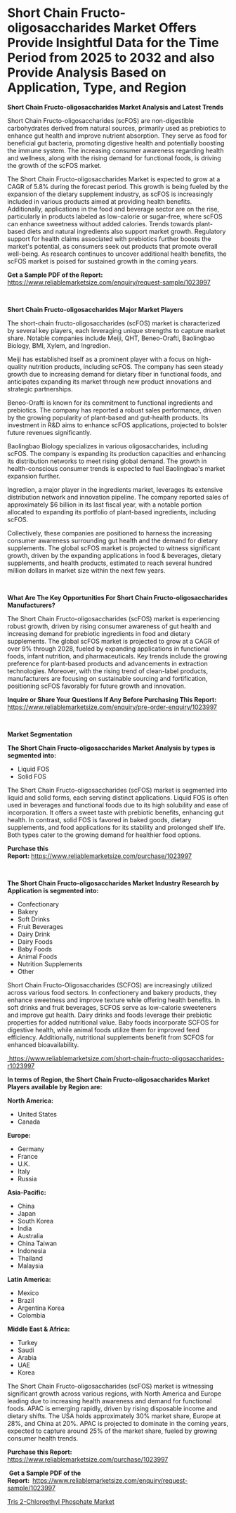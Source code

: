 <p><h1>Short Chain Fructo-oligosaccharides Market Offers Provide Insightful Data for the Time Period from 2025 to 2032 and also Provide Analysis Based on Application, Type, and Region</h1></p><p><strong>Short Chain Fructo-oligosaccharides Market Analysis and Latest Trends</strong></p>
<p><p>Short Chain Fructo-oligosaccharides (scFOS) are non-digestible carbohydrates derived from natural sources, primarily used as prebiotics to enhance gut health and improve nutrient absorption. They serve as food for beneficial gut bacteria, promoting digestive health and potentially boosting the immune system. The increasing consumer awareness regarding health and wellness, along with the rising demand for functional foods, is driving the growth of the scFOS market.</p><p>The Short Chain Fructo-oligosaccharides Market is expected to grow at a CAGR of 5.8% during the forecast period. This growth is being fueled by the expansion of the dietary supplement industry, as scFOS is increasingly included in various products aimed at providing health benefits. Additionally, applications in the food and beverage sector are on the rise, particularly in products labeled as low-calorie or sugar-free, where scFOS can enhance sweetness without added calories. Trends towards plant-based diets and natural ingredients also support market growth. Regulatory support for health claims associated with prebiotics further boosts the market's potential, as consumers seek out products that promote overall well-being. As research continues to uncover additional health benefits, the scFOS market is poised for sustained growth in the coming years.</p></p>
<p><strong>Get a Sample PDF of the Report:&nbsp;</strong> <a href="https://www.reliablemarketsize.com/enquiry/request-sample/1023997?utm_campaign=2192&utm_medium=2&utm_source=Github&utm_content=ia&utm_term=01022025&utm_id=short-chain-fructo-oligosaccharides">https://www.reliablemarketsize.com/enquiry/request-sample/1023997</a></p>
<p>&nbsp;</p>
<p><strong>Short Chain Fructo-oligosaccharides Major Market Players</strong></p>
<p><p>The short-chain fructo-oligosaccharides (scFOS) market is characterized by several key players, each leveraging unique strengths to capture market share. Notable companies include Meiji, QHT, Beneo-Orafti, Baolingbao Biology, BMI, Xylem, and Ingredion.</p><p>Meiji has established itself as a prominent player with a focus on high-quality nutrition products, including scFOS. The company has seen steady growth due to increasing demand for dietary fiber in functional foods, and anticipates expanding its market through new product innovations and strategic partnerships.</p><p>Beneo-Orafti is known for its commitment to functional ingredients and prebiotics. The company has reported a robust sales performance, driven by the growing popularity of plant-based and gut-health products. Its investment in R&D aims to enhance scFOS applications, projected to bolster future revenues significantly.</p><p>Baolingbao Biology specializes in various oligosaccharides, including scFOS. The company is expanding its production capacities and enhancing its distribution networks to meet rising global demand. The growth in health-conscious consumer trends is expected to fuel Baolingbao's market expansion further.</p><p>Ingredion, a major player in the ingredients market, leverages its extensive distribution network and innovation pipeline. The company reported sales of approximately $6 billion in its last fiscal year, with a notable portion allocated to expanding its portfolio of plant-based ingredients, including scFOS.</p><p>Collectively, these companies are positioned to harness the increasing consumer awareness surrounding gut health and the demand for dietary supplements. The global scFOS market is projected to witness significant growth, driven by the expanding applications in food & beverages, dietary supplements, and health products, estimated to reach several hundred million dollars in market size within the next few years.</p></p>
<p>&nbsp;</p>
<p><strong>What Are The Key Opportunities For Short Chain Fructo-oligosaccharides Manufacturers?</strong></p>
<p><p>The Short Chain Fructo-oligosaccharides (scFOS) market is experiencing robust growth, driven by rising consumer awareness of gut health and increasing demand for prebiotic ingredients in food and dietary supplements. The global scFOS market is projected to grow at a CAGR of over 9% through 2028, fueled by expanding applications in functional foods, infant nutrition, and pharmaceuticals. Key trends include the growing preference for plant-based products and advancements in extraction technologies. Moreover, with the rising trend of clean-label products, manufacturers are focusing on sustainable sourcing and fortification, positioning scFOS favorably for future growth and innovation.</p></p>
<p><strong>Inquire or Share Your Questions If Any Before Purchasing This Report:</strong> <a href="https://www.reliablemarketsize.com/enquiry/pre-order-enquiry/1023997?utm_campaign=2192&utm_medium=2&utm_source=Github&utm_content=ia&utm_term=01022025&utm_id=short-chain-fructo-oligosaccharides">https://www.reliablemarketsize.com/enquiry/pre-order-enquiry/1023997</a></p>
<p>&nbsp;</p>
<p><strong>Market Segmentation</strong></p>
<p><strong>The Short Chain Fructo-oligosaccharides Market Analysis by types is segmented into:</strong></p>
<p><ul><li>Liquid FOS</li><li>Solid FOS</li></ul></p>
<p><p>The Short Chain Fructo-oligosaccharides (scFOS) market is segmented into liquid and solid forms, each serving distinct applications. Liquid FOS is often used in beverages and functional foods due to its high solubility and ease of incorporation. It offers a sweet taste with prebiotic benefits, enhancing gut health. In contrast, solid FOS is favored in baked goods, dietary supplements, and food applications for its stability and prolonged shelf life. Both types cater to the growing demand for healthier food options.</p></p>
<p><strong>Purchase this Report:&nbsp;</strong><a href="https://www.reliablemarketsize.com/purchase/1023997?utm_campaign=2192&utm_medium=2&utm_source=Github&utm_content=ia&utm_term=01022025&utm_id=short-chain-fructo-oligosaccharides">https://www.reliablemarketsize.com/purchase/1023997</a></p>
<p>&nbsp;</p>
<p><strong>The Short Chain Fructo-oligosaccharides Market Industry Research by Application is segmented into:</strong></p>
<p><ul><li>Confectionary</li><li>Bakery</li><li>Soft Drinks</li><li>Fruit Beverages</li><li>Dairy Drink</li><li>Dairy Foods</li><li>Baby Foods</li><li>Animal Foods</li><li>Nutrition Supplements</li><li>Other</li></ul></p>
<p><p>Short Chain Fructo-Oligosaccharides (SCFOS) are increasingly utilized across various food sectors. In confectionery and bakery products, they enhance sweetness and improve texture while offering health benefits. In soft drinks and fruit beverages, SCFOS serve as low-calorie sweeteners and improve gut health. Dairy drinks and foods leverage their prebiotic properties for added nutritional value. Baby foods incorporate SCFOS for digestive health, while animal foods utilize them for improved feed efficiency. Additionally, nutritional supplements benefit from SCFOS for enhanced bioavailability.</p></p>
<p><a href="https://www.reliablemarketsize.com/short-chain-fructo-oligosaccharides-r1023997?utm_campaign=2192&utm_medium=2&utm_source=Github&utm_content=ia&utm_term=01022025&utm_id=short-chain-fructo-oligosaccharides">&nbsp;https://www.reliablemarketsize.com/short-chain-fructo-oligosaccharides-r1023997</a></p>
<p><strong>In terms of Region, the Short Chain Fructo-oligosaccharides Market Players available by Region are:</strong></p>
<p>
    <p> <strong> North America: </strong>
        <ul>
            <li>United States</li>
            <li>Canada</li>
        </ul>
        </p> 
    <p> <strong> Europe: </strong>
        <ul>
            <li>Germany</li>
            <li>France</li>
            <li>U.K.</li>
            <li>Italy</li>
            <li>Russia</li>
        </ul>
        </p> 
    <p> <strong> Asia-Pacific: </strong>
        <ul>
            <li>China</li>
            <li>Japan</li>
            <li>South Korea</li>
            <li>India</li>
            <li>Australia</li>
            <li>China Taiwan</li>
            <li>Indonesia</li>
            <li>Thailand</li>
            <li>Malaysia</li>
        </ul>
        </p> 
    <p> <strong> Latin America: </strong>
        <ul>
            <li>Mexico</li>
            <li>Brazil</li>
            <li>Argentina Korea</li>
            <li>Colombia</li>
        </ul>
        </p> 
    <p> <strong> Middle East & Africa: </strong>
        <ul>
            <li>Turkey</li>
            <li>Saudi</li>
            <li>Arabia</li>
            <li>UAE</li>
            <li>Korea</li>
        </ul>
    </p>
    </p>
<p><p>The Short Chain Fructo-oligosaccharides (scFOS) market is witnessing significant growth across various regions, with North America and Europe leading due to increasing health awareness and demand for functional foods. APAC is emerging rapidly, driven by rising disposable income and dietary shifts. The USA holds approximately 30% market share, Europe at 28%, and China at 20%. APAC is projected to dominate in the coming years, expected to capture around 25% of the market share, fueled by growing consumer health trends.</p></p>
<p><strong>Purchase this Report: </strong><a href="https://www.reliablemarketsize.com/purchase/1023997?utm_campaign=2192&utm_medium=2&utm_source=Github&utm_content=ia&utm_term=01022025&utm_id=short-chain-fructo-oligosaccharides">https://www.reliablemarketsize.com/purchase/1023997</a></p>
<p>&nbsp;<strong>Get a Sample PDF of the Report:&nbsp;&nbsp;</strong><a href="https://www.reliablemarketsize.com/enquiry/request-sample/1023997?utm_campaign=2192&utm_medium=2&utm_source=Github&utm_content=ia&utm_term=01022025&utm_id=short-chain-fructo-oligosaccharides">https://www.reliablemarketsize.com/enquiry/request-sample/1023997</a></p>
<p><strong></strong></p>
<p><p><a href="https://github.com/WashimHussain441/Market-Research-Report-List-1/blob/main/tris-2-chloroethyl-phosphate-market.md?utm_campaign=2192&utm_medium=2&utm_source=Github&utm_content=ia&utm_term=01022025&utm_id=short-chain-fructo-oligosaccharides">Tris 2-Chloroethyl Phosphate Market</a></p></p>